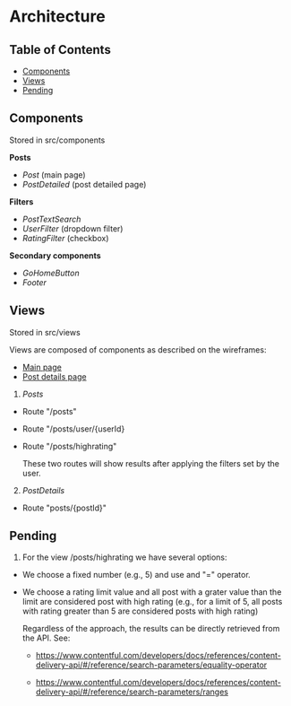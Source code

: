 # Architecture

## Table of Contents

- [Components](#components)
- [Views](#views)
- [Pending](#pending)

## Components

Stored in src/components

**Posts**

- _Post_ (main page)
- _PostDetailed_ (post detailed page)

**Filters**

- _PostTextSearch_
- _UserFilter_ (dropdown filter)
- _RatingFilter_ (checkbox)

**Secondary components**

- _GoHomeButton_
- _Footer_

## Views

Stored in src/views

Views are composed of components as described on the wireframes:

- [Main page](./design/wireframe_home.png)
- [Post details page](./design/wireframe_post_details.png)

1. _Posts_

- Route "/posts"
- Route "/posts/user/{userId}
- Route "/posts/highrating"

  These two routes will show results after applying the filters set by the user.

2. _PostDetails_

- Route "posts/{postId}"

## Pending

1. For the view /posts/highrating we have several options:

- We choose a fixed number (e.g., 5) and use and "=" operator.
- We choose a rating limit value and all post with a grater value than the limit are considered post with high rating (e.g., for a limit of 5, all posts with rating greater than 5 are considered posts with high rating)

  Regardless of the approach, the results can be directly retrieved from the API. See:

  - https://www.contentful.com/developers/docs/references/content-delivery-api/#/reference/search-parameters/equality-operator

  - https://www.contentful.com/developers/docs/references/content-delivery-api/#/reference/search-parameters/ranges
